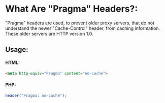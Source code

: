 # What Are "Pragma" Headers?:
"Pragma" headers are used, to prevent older proxy servers, that do not understand the newer "Cache-Control" header, from caching information. These older servers are HTTP version 1.0.

## Usage:

#### HTML:
```html
<meta http-equiv="Pragma" content="no-cache">
```

#### PHP:
```php
header("Pragma: no-cache");
```
